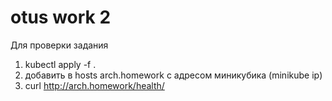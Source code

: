 # otus work 2

Для проверки задания
1. kubectl apply -f .
2. добавить в hosts arch.homework с адресом миникубика (minikube ip)
3. curl http://arch.homework/health/